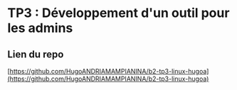 # TP3 : Développement d'un outil pour les admins

## Lien du repo

[https://github.com/HugoANDRIAMAMPIANINA/b2-tp3-linux-hugoa](https://github.com/HugoANDRIAMAMPIANINA/b2-tp3-linux-hugoa)
